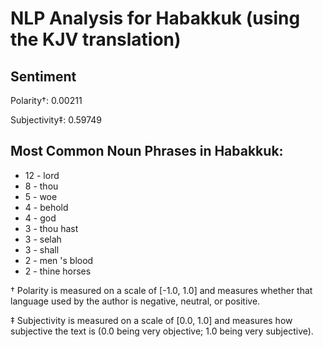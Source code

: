 # NLP Analysis for Habakkuk (using the KJV translation)

## Sentiment

Polarity†: 0.00211

Subjectivity‡: 0.59749

## Most Common Noun Phrases in Habakkuk:

 * 12	-  lord
 * 8	-  thou
 * 5	-  woe
 * 4	-  behold
 * 4	-  god
 * 3	-  thou hast
 * 3	-  selah
 * 3	-  shall
 * 2	-  men 's blood
 * 2	-  thine horses


† Polarity is measured on a scale of [-1.0, 1.0] and measures whether that language used by the author is negative, neutral, or positive.

‡ Subjectivity is measured on a scale of [0.0, 1.0] and measures how subjective the text is (0.0 being very objective; 1.0 being very subjective).